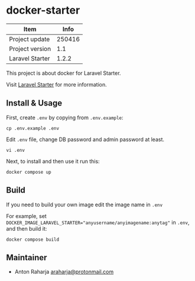 docker-starter
==============

Item            | Info
--------------- | ---------------
Project update  | 250416
Project version | 1.1
Laravel Starter | 1.2.2

This project is about docker for Laravel Starter.

Visit [Laravel Starter](https://github.com/antonraharja/laravel-starter) for more information.


## Install & Usage

First, create `.env` by copying from `.env.example`:

```
cp .env.example .env
```

Edit `.env` file, change DB password and admin password at least.

```
vi .env
```

Next, to install and then use it run this:

```
docker compose up
```


## Build

If you need to build your own image edit the image name in `.env`

For example, set `DOCKER_IMAGE_LARAVEL_STARTER="anyusername/anyimagename:anytag"` in `.env`, and then build it:

```
docker compose build
```


## Maintainer

- Anton Raharja <araharja@protonmail.com>

